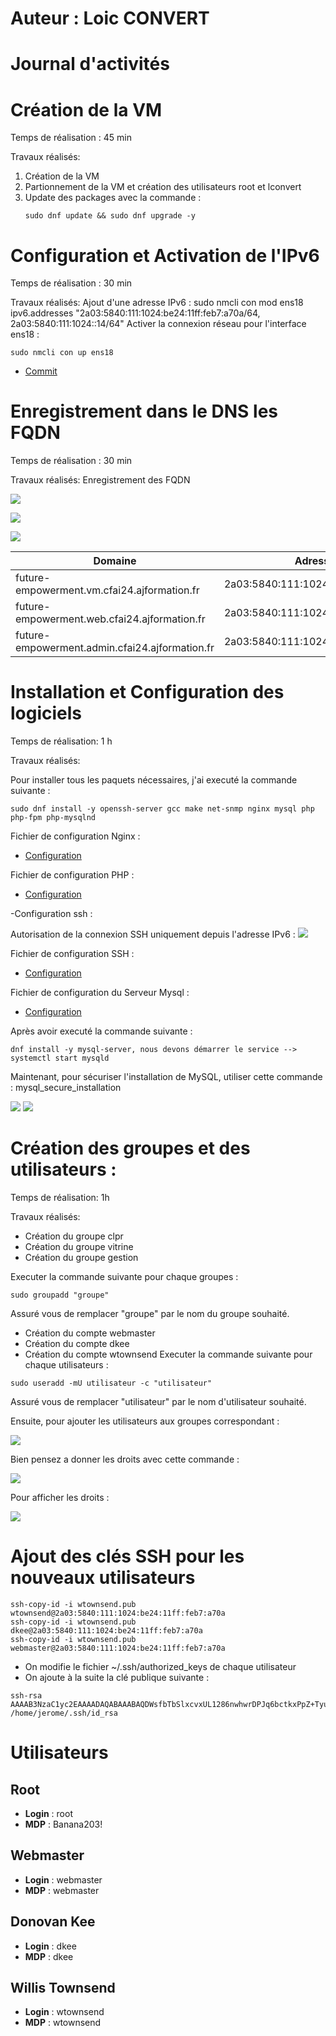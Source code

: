 # Auteur : Loic CONVERT

# Journal d'activités

# Création de la VM
 Temps de réalisation : 45 min

 Travaux réalisés:
 1. Création de la VM
 2. Partionnement de la VM et création des utilisateurs root et lconvert
 3. Update des packages avec la commande :
    ```
    sudo dnf update && sudo dnf upgrade -y
    ```
# Configuration et Activation de l'IPv6 

 Temps de réalisation : 30 min

Travaux réalisés: 
Ajout d'une adresse IPv6 : sudo nmcli con mod ens18 ipv6.addresses "2a03:5840:111:1024:be24:11ff:feb7:a70a/64, 2a03:5840:111:1024::14/64"
Activer la connexion réseau pour l'interface ens18 : 
```
sudo nmcli con up ens18
```
* [Commit](https://github.com/CFAI2024-CPLR/projet_web/commit/938e04950e76f29dce3ad9c8b8e49c6c914a3540)

# Enregistrement dans le DNS les FQDN
 Temps de réalisation : 30 min

Travaux réalisés: Enregistrement des FQDN

![](Images/ajoutdns1.png)

![](Images/ajoutdns2.png)

![](Images/ajoutdns3.png)

| Domaine                                             | Adresse IPv6                                 |
|-----------------------------------------------------|----------------------------------------------|
| future-empowerment.vm.cfai24.ajformation.fr         | 2a03:5840:111:1024:be24:11ff:feb7:a70a       |
| future-empowerment.web.cfai24.ajformation.fr        | 2a03:5840:111:1024::14                       |
| future-empowerment.admin.cfai24.ajformation.fr      | 2a03:5840:111:1024::14                       |

# Installation et Configuration des logiciels
Temps de réalisation: 1 h

Travaux réalisés:

Pour installer tous les paquets nécessaires, j'ai executé la commande suivante : 
```
sudo dnf install -y openssh-server gcc make net-snmp nginx mysql php php-fpm php-mysqlnd
```

Fichier de configuration Nginx :
* [Configuration](Configuration/nginx.conf)

Fichier de configuration PHP :
* [Configuration](Configuration/php.ini)
  
-Configuration ssh :

Autorisation de la connexion SSH uniquement depuis l'adresse IPv6 :
![](Images/authssh.png)

Fichier de configuration SSH : 
* [Configuration](Configuration/sshd_config)

Fichier de configuration du Serveur Mysql :
* [Configuration](Configuration/mysql-server.cnf)

Après avoir executé la commande suivante : 
```
dnf install -y mysql-server, nous devons démarrer le service --> systemctl start mysqld
```
Maintenant, pour sécuriser l'installation de MySQL, utiliser cette commande : mysql_secure_installation

![](Images/mysqlsec1.png)
![](Images/mysqlsec2.png)

# Création des groupes et des utilisateurs : 
Temps de réalisation: 1h

Travaux réalisés:

* Création du groupe clpr
* Création du groupe vitrine
* Création du groupe gestion

Executer la commande suivante pour chaque groupes : 
```
sudo groupadd "groupe"
```
Assuré vous de remplacer "groupe" par le nom du groupe souhaité.

* Création du compte webmaster
* Création du compte dkee
* Création du compte wtownsend
Executer la commande suivante pour chaque utilisateurs :
```
sudo useradd -mU utilisateur -c "utilisateur"
```
Assuré vous de remplacer "utilisateur" par le nom d'utilisateur souhaité.

Ensuite, pour ajouter les utilisateurs aux groupes correspondant : 

![](Images/addgrp.png)

Bien pensez a donner les droits avec cette commande : 

![](Images/adddroit.png)

Pour afficher les droits :

![](Images/affichedroit.png)


# Ajout des clés SSH pour les nouveaux utilisateurs

```
ssh-copy-id -i wtownsend.pub wtownsend@2a03:5840:111:1024:be24:11ff:feb7:a70a
ssh-copy-id -i wtownsend.pub dkee@2a03:5840:111:1024:be24:11ff:feb7:a70a
ssh-copy-id -i wtownsend.pub webmaster@2a03:5840:111:1024:be24:11ff:feb7:a70a
```
* On modifie le fichier ~/.ssh/authorized_keys de chaque utilisateur
* On ajoute à la suite la clé publique suivante : 
```
ssh-rsa AAAAB3NzaC1yc2EAAAADAQABAAABAQDWsfbTbSlxcvxUL1286nwhwrDPJq6bctkxPpZ+TyujHrDwyymvqEjMJNxiwDPRoomPgOcg+YYUYXbfRiLp0VNlUqA5oG9nhlgtiryZrWY6zrywnsDOk6wJvWA/YNbWLlFN14OiKXOH5KJpgYQh1pLIw1TPeR56vU5wv1Ggb0Jr1sg14TJgm2M4lSmQs1CAY8hBLDj/qQcwVNtuYqTXOulwCPZAzhP6ncHM7lHbwJua/3bGQ8IeFzjRGjL0s2XVECYPufCbM0cX1VtmaSQdVmwqXGW2c+rPAq8cFHecfaw/0fdSMeNV4qSl+VqpCGn/XXnpWAYi0OfifddH80ffdAp5 /home/jerome/.ssh/id_rsa
```

# Utilisateurs

## Root

- **Login** : root
- **MDP** : Banana203!

## Webmaster

- **Login** : webmaster
- **MDP** : webmaster

## Donovan Kee

- **Login** : dkee
- **MDP** : dkee

## Willis Townsend

- **Login** : wtownsend
- **MDP** : wtownsend

